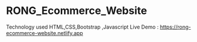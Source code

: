 # RONG_Ecommerce_Website
Technology used HTML,CSS,Bootstrap ,Javascript
Live Demo : https://rong-ecommerce-website.netlify.app
